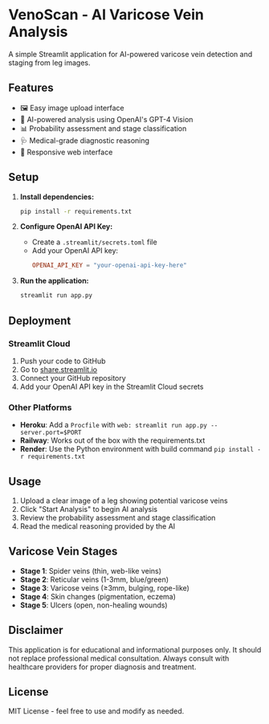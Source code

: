# VenoScan - AI Varicose Vein Analysis

A simple Streamlit application for AI-powered varicose vein detection and staging from leg images.

## Features

- 🖼️ Easy image upload interface
- 🤖 AI-powered analysis using OpenAI's GPT-4 Vision
- 📊 Probability assessment and stage classification
- 🩺 Medical-grade diagnostic reasoning
- 📱 Responsive web interface

## Setup

1. **Install dependencies:**
   ```bash
   pip install -r requirements.txt
   ```

2. **Configure OpenAI API Key:**
   - Create a `.streamlit/secrets.toml` file
   - Add your OpenAI API key:
     ```toml
     OPENAI_API_KEY = "your-openai-api-key-here"
     ```

3. **Run the application:**
   ```bash
   streamlit run app.py
   ```

## Deployment

### Streamlit Cloud
1. Push your code to GitHub
2. Go to [share.streamlit.io](https://share.streamlit.io)
3. Connect your GitHub repository
4. Add your OpenAI API key in the Streamlit Cloud secrets

### Other Platforms
- **Heroku**: Add a `Procfile` with `web: streamlit run app.py --server.port=$PORT`
- **Railway**: Works out of the box with the requirements.txt
- **Render**: Use the Python environment with build command `pip install -r requirements.txt`

## Usage

1. Upload a clear image of a leg showing potential varicose veins
2. Click "Start Analysis" to begin AI analysis
3. Review the probability assessment and stage classification
4. Read the medical reasoning provided by the AI

## Varicose Vein Stages

- **Stage 1**: Spider veins (thin, web-like veins)
- **Stage 2**: Reticular veins (1-3mm, blue/green)
- **Stage 3**: Varicose veins (≥3mm, bulging, rope-like)
- **Stage 4**: Skin changes (pigmentation, eczema)
- **Stage 5**: Ulcers (open, non-healing wounds)

## Disclaimer

This application is for educational and informational purposes only. It should not replace professional medical consultation. Always consult with healthcare providers for proper diagnosis and treatment.

## License

MIT License - feel free to use and modify as needed.